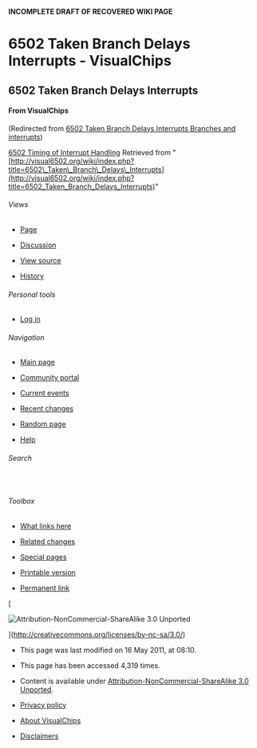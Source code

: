 **INCOMPLETE DRAFT OF RECOVERED WIKI PAGE**

# 6502 Taken Branch Delays Interrupts - VisualChips


	

	
	


## 6502 Taken Branch Delays Interrupts


	

		


#### From VisualChips


		
(Redirected from 
[6502 Taken Branch Delays Interrupts Branches and interrupts](index.php?title=6502_Taken_Branch_Delays_Interrupts_Branches_and_interrupts&redirect=no))

		

		
[6502 Timing of Interrupt Handling](index.php?title=6502_Timing_of_Interrupt_Handling)
Retrieved from "
[http://visual6502.org/wiki/index.php?title=6502\_Taken\_Branch\_Delays\_Interrupts](http://visual6502.org/wiki/index.php?title=6502_Taken_Branch_Delays_Interrupts)"

		
		

				

	

	

		


###### Views


		

			

				 

- [Page](index.php?title=6502_Taken_Branch_Delays_Interrupts)
				 

- [Discussion](index.php?title=Talk:6502_Taken_Branch_Delays_Interrupts&action=edit&redlink=1)
				 

- [View source](index.php?title=6502_Taken_Branch_Delays_Interrupts&action=edit)
				 

- [History](index.php?title=6502_Taken_Branch_Delays_Interrupts&action=history)
			

		

	

	

		


###### Personal tools


		

			

				

- [Log in](index.php?title=Special:UserLogin&returnto=6502_Taken_Branch_Delays_Interrupts)
			

		

	

	

		
[](index.php?title=Main_Page)
	

	

	

		


###### Navigation


		

			

				

- [Main page](index.php?title=Main_Page)
				

- [Community portal](index.php?title=VisualChips:Community_portal)
				

- [Current events](index.php?title=VisualChips:Current_events)
				

- [Recent changes](index.php?title=Special:RecentChanges)
				

- [Random page](index.php?title=Special:Random)
				

- [Help](index.php?title=Help:Contents)
			

		

	

	

		


###### Search


		

			

				

				

				
 
				

			

		

	

	

		


###### Toolbox


		

			

				

- [What links here](index.php?title=Special:WhatLinksHere/6502_Taken_Branch_Delays_Interrupts)
				

- [Related changes](index.php?title=Special:RecentChangesLinked/6502_Taken_Branch_Delays_Interrupts)
- [Special pages](index.php?title=Special:SpecialPages)
				

- [Printable version](index.php?title=6502_Taken_Branch_Delays_Interrupts&printable=yes)				

- [Permanent link](index.php?title=6502_Taken_Branch_Delays_Interrupts&oldid=590)			

		

	

	
[](http://www.mediawiki.org/)
	
[

![Attribution-NonCommercial-ShareAlike 3.0 Unported](http://i.creativecommons.org/l/by-nc-sa/3.0/88x31.png)

](http://creativecommons.org/licenses/by-nc-sa/3.0/)
	

		

-  This page was last modified on 16 May 2011, at 08:10.

		

- This page has been accessed 4,319 times.

		

- Content is available under 
[Attribution-NonCommercial-ShareAlike 3.0 Unported](http://creativecommons.org/licenses/by-nc-sa/3.0/).

		

- [Privacy policy](index.php?title=VisualChips:Privacy_policy)
		

- [About VisualChips](index.php?title=VisualChips:About)
		

- [Disclaimers](index.php?title=VisualChips:General_disclaimer)
	

